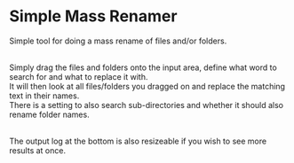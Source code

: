 <h1>Simple Mass Renamer</h1>
Simple tool for doing a mass rename of files and/or folders.<br/><br/>

Simply drag the files and folders onto the input area, define what word to search for and what to replace it with.<br/>
It will then look at all files/folders you dragged on and replace the matching text in their names.<br/>
There is a setting to also search sub-directories and whether it should also rename folder names.<br/><br/>

The output log at the bottom is also resizeable if you wish to see more results at once.
